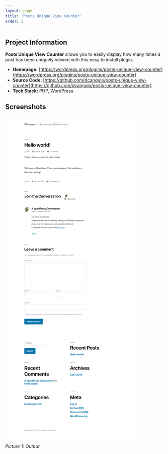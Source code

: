 ```yaml
---
layout: page
title: 'Posts Unique View Counter'
order: 3
---
```

## Project Information
**Posts Unique View Counter** allows you to easily display how many times a post has been uniquely viewed with this easy to install plugin.

* **Homepage:** [https://wordpress.org/plugins/posts-unique-view-counter](https://wordpress.org/plugins/posts-unique-view-counter)
* **Source Code:** [https://github.com/dcangulo/posts-unique-view-counter](https://github.com/dcangulo/posts-unique-view-counter)
* **Tech Stack:** PHP, WordPress

## Screenshots
![output](/assets/images/portfolio/posts-unique-view-counter/output.jpg)

*Picture 1: Output*
